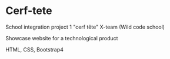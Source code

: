 # Cerf-tete

School integration project 1 "cerf tête" X-team (Wild code school)

Showcase website for a technological product

HTML, CSS, Bootstrap4
